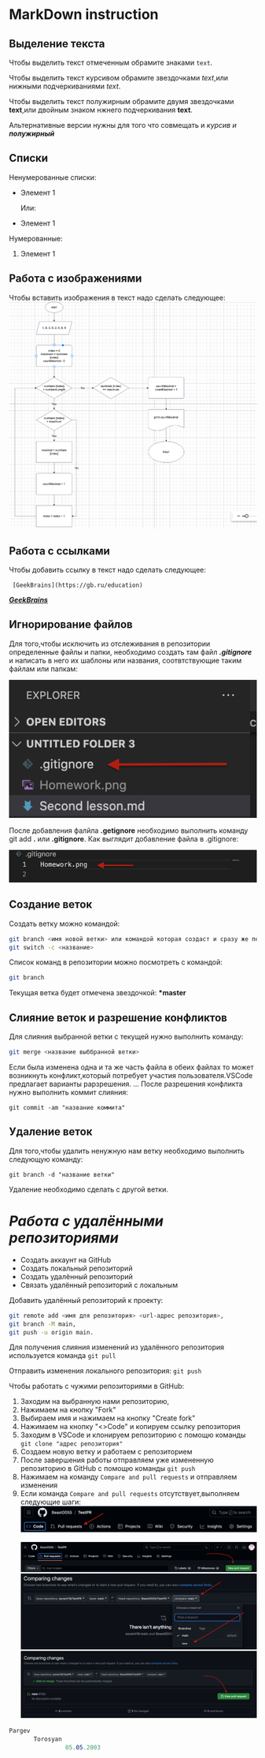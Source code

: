 # MarkDown instruction

## Выделение текста

 Чтобы выделить текст отмеченным обрамите знаками `text`.

 Чтобы выделить текст курсивом обрамите звездочками *text*,или нижными подчеркиваниями _text_.
 
Чтобы выделить текст полужирным обрамите двумя звездочками **text**,или двойным знаком нжнего подчеркивания __text__.

Альтернативные версии нужны для того что совмещать и _курсив и **полужирный**_
## Списки
  Ненумерованные списки:
  * Элемент 1 
  
      Или:
   + Элемент 1 

Нумерованные:

   1. Элемент 1 
             
## Работа с изображениями
 Чтобы вставить изображения в текст надо сделать следующее:
 ![Homework](Homework.png)

 ## Работа с ссылками
Чтобы добавить ссылку в текст надо сделать следующее:
```
 [GeekBrains](https://gb.ru/education) 
 ```
   ***[GeekBrains](https://gb.ru/education)*** 

##    Игнорирование файлов
Для того,чтобы исключить из отслеживания в репозитории определенные файлы и папки, необходимо создать там файл ***.gitignore*** и написать в него их шаблоны или названия, соотвтствующие таким файлам или папкам:

![Error](Homework2.png)

После добавления фалйла __.getignore__ необходимо выполнить команду git add __.__ или __.gitignore__.
Как выглядит добавление файла в .gitignore:

![error](Homework3.png)
##   Создание веток
Создать ветку можно командой:
```Bash
git branch <имя новой ветки> или командой которая создаст и сразу же переключится в ветку:
git switch -c <название>
```
 Список команд в репозитории можно посмотреть с командой:
 ```bash
 git branch
 ```
 Текущая ветка будет отмечена звездочкой: __*master__

## Слияние веток и разрешение конфликтов
Для слияния выбранной ветки с текущей нужно выполнить команду:
```Bash
git merge <название выббранной ветки>
```
Если была изменена одна и та же часть файла в обеих файлах то может возникнуть конфликт,который потребует участия пользователя.VSCode предлагает варианты рарзрешения. ...
После разрешения конфликта нужно выполнить коммит слияния:
```
git commit -am "название коммита"
```

## Удаление веток
Для того,чтобы удалить ненужную нам ветку необходимо выполнить следующую команду:
```
git branch -d "название ветки"
```
Удаление необходимо сделать с другой ветки.

# ***Работа с удалёнными репозиториями***
* Cоздать аккаунт на GitHub
* Создать локальный репозиторий
* Создать удалённый репозиторий
* Связать удалённый репозиторий с локальным

Добавить удалённый репозиторий к проекту:
```Bash
git remote add <имя для репозитория> <url-адрес репозитория>,
git branch -M main,
git push -u origin main.
```

Для получения слияния изменений из удалённого репозитория используется команда `git pull`

Отправить изменения локального репозитория: `git push`

Чтобы работать с чужими репозиториями в GitHub:
1. Заходим на выбранную нами репозиторию,
2. Нажимаем на кнопку "Fork"
3. Выбираем имя и нажимаем на кнопку "Create fork"
4. Нажимаем на кнопку "<>Code" и копируем ссылку репозитория
5. Заходим в VSCode и клонируем репозиторию с помощю команды `git clone "адрес репозитория"`
6. Создаем новую ветку и работаем с репозиторием
7. После завершения работы отправляем уже измененную репозиторию в GitHub с помощю команды `git push`
8. Нажимаем на команду `Compare and pull requests` и отправляем изменения
9. Если команда `Compare and pull requests` отсутствует,выполняем следующие шаги:
![Error](2.png)  
![Error](3.png)
![Error](1.png)
![Error](4.png)

```C# 
Pargev
       Torosyan
                05.05.2003
```
